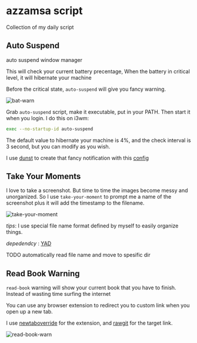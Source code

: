 # azzamsa script

Collection of my daily script


## Auto Suspend

auto suspend window manager

This will check  your current battery precentage, When  the battery in
critical level, it will hibernate your machine

Before the critical state, `auto-suspend` will give you fancy warning.

![bat-warn](https://user-images.githubusercontent.com/17734314/43842245-1f5f7104-9b4f-11e8-841d-df3111016ae0.png)

Grab `auto-suspend` script, make it executable, put in your PATH.
Then start it when you login. I do this on i3wm:

``` bash
exec --no-startup-id auto-suspend

```

The default value to hibernate your machine is 4%, and the check
interval is 3 second, but you can modify as you wish.

I use [dunst](https://github.com/dunst-project/dunst) to create that
fancy notification with this [config](https://github.com/Kaligule/dunst-config/blob/master/dunstrc)

## Take Your Moments

I love to take a screenshot. But time to time the images become messy
and unorganized. So I use `take-your-moment` to prompt me a name of
the screenshot plus it will add the timestamp to the filename.

![take-your-moment](https://user-images.githubusercontent.com/17734314/43842653-06f67c38-9b50-11e8-9841-f5eabc211cc7.png)

*tips*: I use special file name format defined by myself to easily organize
things.

*depedendcy* : [YAD](https://sourceforge.net/projects/yad-dialog/)

TODO automatically read file name and move to spesific dir

## Read Book Warning

`read-book` warning will show your current book that you have to
finish. Instead of wasting time surfing the internet

You can use any browser extension to redirect you to custom link when
you open up a new tab.

I use [newtaboverride](https://github.com/cadeyrn/newtaboverride) for
the extension, and [rawgit](http://rawgit.com/) for the target link.

![read-book-warn](https://user-images.githubusercontent.com/17734314/43842272-2f8d9326-9b4f-11e8-9251-f2be1ff00408.png)


